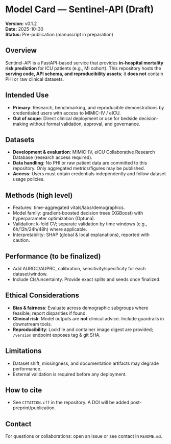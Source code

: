 # Model Card — Sentinel-API (Draft)

**Version:** v0.1.2  \
**Date:** 2025-10-30  \
**Status:** Pre-publication (manuscript in preparation)

## Overview
Sentinel-API is a FastAPI-based service that provides **in-hospital mortality risk prediction** for ICU patients (e.g., MI cohort). This repository hosts the **serving code, API schema, and reproducibility assets**; it **does not** contain PHI or raw clinical datasets.

## Intended Use
- **Primary**: Research, benchmarking, and reproducible demonstrations by credentialed users with access to MIMIC-IV / eICU.
- **Out of scope**: Direct clinical deployment or use for bedside decision-making without formal validation, approval, and governance.

## Datasets
- **Development & evaluation**: MIMIC-IV, eICU Collaborative Research Database (research access required).
- **Data handling**: No PHI or raw patient data are committed to this repository. Only aggregated metrics/figures may be published.
- **Access**: Users must obtain credentials independently and follow dataset usage policies.

## Methods (high level)
- Features: time-aggregated vitals/labs/demographics.
- Model family: gradient-boosted decision trees (XGBoost) with hyperparameter optimization (Optuna).
- Validation: k-fold CV; separate validation by time windows (e.g., 6h/12h/24h/48h) where applicable.
- Interpretability: SHAP (global & local explanations), reported with caution.

## Performance (to be finalized)
- Add AUROC/AUPRC, calibration, sensitivity/specificity for each dataset/window.
- Include CIs/uncertainty. Provide exact splits and seeds once finalized.

## Ethical Considerations
- **Bias & fairness**: Evaluate across demographic subgroups where feasible; report disparities if found.
- **Clinical risk**: Model outputs are **not** clinical advice. Include guardrails in downstream tools.
- **Reproducibility**: Lockfile and container image digest are provided; `/version` endpoint exposes tag & git SHA.

## Limitations
- Dataset shift, missingness, and documentation artifacts may degrade performance.
- External validation is required before any deployment.

## How to cite
- See `CITATION.cff` in the repository. A DOI will be added post-preprint/publication.

## Contact
For questions or collaborations: open an issue or see contact in `README.md`.
